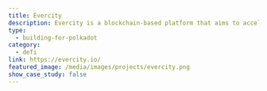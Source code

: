 ```yaml
---
title: Evercity
description: Evercity is a blockchain-based platform that aims to accelerate finance flows into projects & innovations needed to attain UN 2030 Agenda.
type:
  - building-for-polkadot
category:
  - defi
link: https://evercity.io/
featured_image: /media/images/projects/evercity.png
show_case_study: false
---
```

